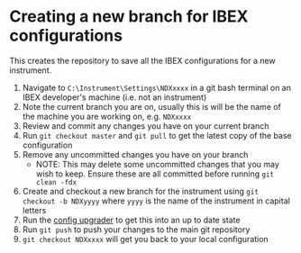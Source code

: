 # Creating a new branch for IBEX configurations

This creates the repository to save all the IBEX configurations for a new instrument.

1. Navigate to `C:\Instrument\Settings\NDXxxxx` in a git bash terminal on an IBEX developer's machine (i.e. not an instrument)
1. Note the current branch you are on, usually this is will be the name of the machine you are working on, e.g. `NDXxxxx`
1. Review and commit any changes you have on your current branch
1. Run `git checkout master` and `git pull` to get the latest copy of the base configuration
1. Remove any uncommitted changes you have on your branch
    * NOTE: This may delete some uncommitted changes that you may wish to keep. Ensure these are all committed before running  `git clean -fdx`
1. Create and checkout a new branch for the instrument using `git checkout -b NDXyyyy` where `yyyy` is the name of the instrument in capital letters
1. Run the [config upgrader](#config_upgrade_script) to get this into an up to date state
1. Run `git push` to push your changes to the main git repository
1. `git checkout NDXxxxx` will get you back to your local configuration